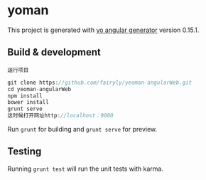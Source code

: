 # yoman

This project is generated with [yo angular generator](https://github.com/yeoman/generator-angular)
version 0.15.1.

## Build & development
`运行项目`
>
```javascript
git clone https://github.com/fairyly/yeoman-angularWeb.git
cd yeoman-angularWeb
npm install
bower install
grunt serve
这时候打开网址http://localhost：9000
```

Run `grunt` for building and `grunt serve` for preview.

## Testing

Running `grunt test` will run the unit tests with karma.
